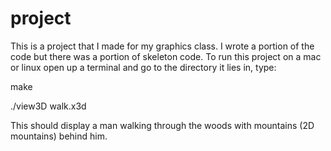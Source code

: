 project
=======

This is a project that I made for my graphics class. I wrote a portion of the code but there was a portion of skeleton 
code. To run this project on a mac or linux open up a terminal and go to the directory it lies in, type:

make

./view3D walk.x3d

This should display a man walking through the woods with mountains (2D mountains) behind him.
